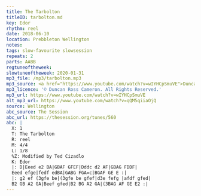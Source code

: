 ```yaml
---
title: The Tarbolton
titleID: tarbolton.md
key: Edor
rhythm: reel
date: 2018-06-10
location: Prebbleton Wellington
notes:
tags: slow-favourite slowsession
repeats: 2
parts: AABB
regtuneoftheweek:
slowtuneoftheweek: 2020-01-31
mp3_file: /mp3/tarbolton.mp3
mp3_source: <a href="https://www.youtube.com/watch?v=wIYHCpSmuVE">Duncan Ross Cameron</a>
mp3_licence: '© Duncan Ross Cameron. All Rights Reserved.'
mp3_url: https://www.youtube.com/watch?v=wIYHCpSmuVE
alt_mp3_url: https://www.youtube.com/watch?v=qQM5qiiaOjQ
source: Wellington
abc_source: The Session
abc_url: https://thesession.org/tunes/560
abc: |
  X: 1
  T: The Tarbolton
  R: reel
  M: 4/4
  L: 1/8
  %Z: Modified by Ted Cizadlo
  K: Edor
  |: D|Eeed e2 BA|GBAF GFEF|Dddc d2 AF|GBAG FDDF|
  Eeed efge|fedf edBA|GABG FGA=c|BGAF GE E :|
  |: g2 ef (3gfe be|(3gfe be gfef|d3e fefg |afdf gfed|
  B2 GB A2 GA|Beef gfed|B2 BG A2 GA|(3BAG AF GE E2 :|
---
```

